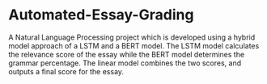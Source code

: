 # Automated-Essay-Grading

A Natural Language Processing project which is developed using a hybrid model approach of a LSTM and a BERT model. The LSTM model calculates the relevance score of the essay while the BERT model determines the grammar percentage. The linear model combines the two scores, and outputs a final score for the essay.
